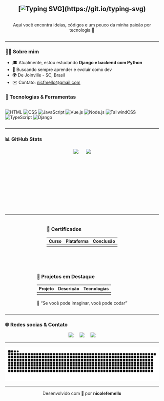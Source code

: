 #

<section id="welcome" style="display: grid; justify-content: center; text-align: center;">

# [![Typing SVG](https://readme-typing-svg.herokuapp.com/?color=e83d84&size=38&center=true&vCenter=true&width=1000&lines=Hello!+My+name+is+Nicole+Ferreira+Mello;I'm+16+years+old;I+am+from+Joinville,+SC;Be+Welcome!)](https://git.io/typing-svg)

<p align="center">Aqui você encontra ideias, códigos e um pouco da minha paixão por tecnologia 🚀</p>

</section>

---

<section id="about-me">

### 👩‍💻 Sobre mim

- 🎓 Atualmente, estou estudando **Django e backend com Python**
- 🧠 Buscando sempre aprender e evoluir como dev
- 🌍 De Joinville - SC, Brasil
- ✉️ Contato: [nicfmello@gmail.com](mailto:nicfmello@gmail.com)

### 🚀 Tecnologias & Ferramentas

<div style="display: flex; justify-content: center; gap: 10px;">

![HTML](https://img.shields.io/badge/HTML-E34F26?style=for-the-badge&logo=html5&logoColor=white)
![CSS](https://img.shields.io/badge/CSS-1572B6?style=for-the-badge&logo=css3&logoColor=white)
![JavaScript](https://img.shields.io/badge/JavaScript-F7DF1E?style=for-the-badge&logo=javascript&logoColor=black)
![Vue.js](https://img.shields.io/badge/Vue.js-35495E?style=for-the-badge&logo=vue.js&logoColor=4FC08D)
![Node.js](https://img.shields.io/badge/Node.js-339933?style=for-the-badge&logo=nodedotjs&logoColor=white)
![TailwindCSS](https://img.shields.io/badge/Tailwind-38B2AC?style=for-the-badge&logo=tailwind-css&logoColor=white)
![TypeScript](https://img.shields.io/badge/TypeScript-3178C6?style=for-the-badge&logo=typescript&logoColor=white)
![Django](https://img.shields.io/badge/Django-092E20?style=for-the-badge&logo=django&logoColor=white)

</div>

</section>

---

<section id="stats">

### 📊 GitHub Stats

<p style="display: flex; flex-wrap: wrap; justify-content: center; gap: 25px;">
  <img src="https://github-readme-stats.vercel.app/api?username=nicolefemello&show_icons=true&theme=radical" height=200 />
  <img height=200 src="https://github-readme-stats.vercel.app/api/top-langs/?username=nicolefemello&layout=donut&bg_color=141424&title_color=e83d84&text_color=8ef5fa&icon_color=2596be)](https://github.com/nicolefemello/nicolefemello"/>
</p>
</section>

---

<section id=certificates-projects style="display: flex; justify-content: center; flex-wrap: wrap; gap: 50px;">

<div>

### 📜 Certificados

| Curso         | Plataforma    | Conclusão   |
| ------------- | ------------- | ----------- |
| <!--course--> | <!--school--> | <!--year--> |

</div>

<div>

### 📂 Projetos em Destaque

| Projeto        | Descrição          | Tecnologias         |
| -------------- | ------------------ | ------------------- |
| <!--project--> | <!--description--> | <!--technologies--> |

<p align="right" style="text-align: right; margin-top: 2vw">🧠 “Se você pode imaginar, você pode codar”</p>
  </div>

</section>

---

<section id="contact">

### 🌐 Redes socias & Contato

<div align="center" style="display: flex; flex-wrap: wrap; justify-content: center; gap: 20px;"> 
  <a href ="mailto:nicfmello@gmail.com">
    <img src="https://img.shields.io/badge/-Gmail-%23333?style=for-the-badge&logo=gmail&logoColor=white" target="_blank">
  </a>
  <a href="https://instagram.com/nicolefemello" target="_blank">
    <img src="https://img.shields.io/badge/-Instagram-%23E4405F?style=for-the-badge&logo=instagram&logoColor=white" target="_blank">
  </a>
  <a href="https://www.linkedin.com/in/nicole-ferreira-mello-3360172bb/a" target="_blank">
    <img src="https://img.shields.io/badge/-LinkedIn-%230077B5?style=for-the-badge&logo=linkedin&logoColor=white" target="_blank">
  </a> 
</div>
</section>

---

<p align="center">
  <img alt="snake eating my contributions" src="https://github.com/nicolefemello/nicolefemello/raw/output/github-contribution-grid-snake.svg">
</p>

---

<p align="center">Desenvolvido com 💙 por <strong>nicolefemello</strong></p>
